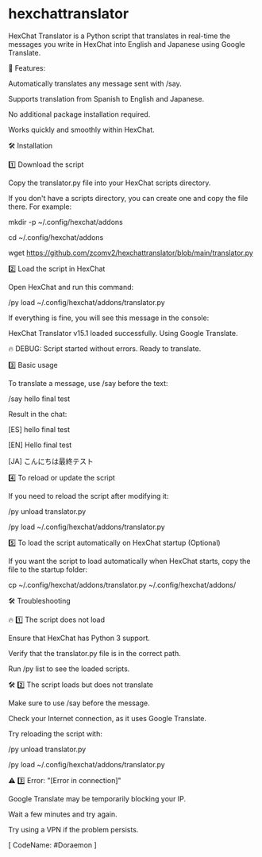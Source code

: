 # hexchattranslator
HexChat Translator is a Python script that translates in real-time the messages you write in HexChat into English and Japanese using Google Translate.

📢 Features:

Automatically translates any message sent with /say.

Supports translation from Spanish to English and Japanese.

No additional package installation required.

Works quickly and smoothly within HexChat.


🛠 Installation

1️⃣ Download the script

Copy the translator.py file into your HexChat scripts directory.

If you don't have a scripts directory, you can create one and copy the file there. For example:

mkdir -p ~/.config/hexchat/addons

cd ~/.config/hexchat/addons

wget https://github.com/zcomv2/hexchattranslator/blob/main/translator.py


2️⃣ Load the script in HexChat

Open HexChat and run this command:

/py load ~/.config/hexchat/addons/translator.py

If everything is fine, you will see this message in the console:

HexChat Translator v15.1 loaded successfully. Using Google Translate.

🔥 DEBUG: Script started without errors. Ready to translate.

3️⃣ Basic usage

To translate a message, use /say before the text:

/say hello final test

Result in the chat:

[ES] hello final test

[EN] Hello final test

[JA] こんにちは最終テスト

4️⃣ To reload or update the script

If you need to reload the script after modifying it:

/py unload translator.py

/py load ~/.config/hexchat/addons/translator.py

5️⃣ To load the script automatically on HexChat startup (Optional)

If you want the script to load automatically when HexChat starts, copy the file to the startup folder:

cp ~/.config/hexchat/addons/translator.py ~/.config/hexchat/addons/

🛠 Troubleshooting

🔥 1️⃣ The script does not load

Ensure that HexChat has Python 3 support.

Verify that the translator.py file is in the correct path.

Run /py list to see the loaded scripts.

🛠 2️⃣ The script loads but does not translate

Make sure to use /say before the message.

Check your Internet connection, as it uses Google Translate.

Try reloading the script with:

/py unload translator.py

/py load ~/.config/hexchat/addons/translator.py

⚠ 3️⃣ Error: "[Error in connection]"

Google Translate may be temporarily blocking your IP.

Wait a few minutes and try again.

Try using a VPN if the problem persists.

[ CodeName: #Doraemon ]
